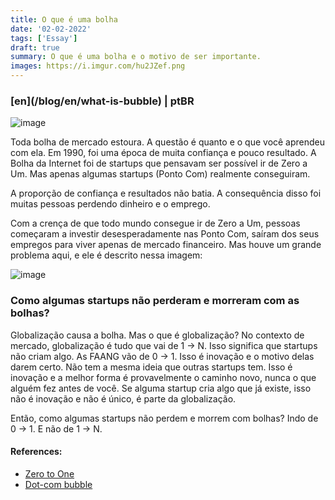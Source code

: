 ```yaml
---
title: O que é uma bolha
date: '02-02-2022'
tags: ['Essay']
draft: true
summary: O que é uma bolha e o motivo de ser importante.
images: https://i.imgur.com/hu2JZef.png
---
```


<h3>[en](/blog/en/what-is-bubble) | ptBR</h3>

![image](https://i.imgur.com/hu2JZef.png)

Toda bolha de mercado estoura. A questão é quanto e o que você aprendeu com ela. Em 1990, foi uma época de muita confiança e pouco resultado. A Bolha da Internet foi de startups que pensavam ser possível ir de Zero a Um. Mas apenas algumas startups (Ponto Com) realmente conseguiram.

A proporção de confiança e resultados não batia. A consequência disso foi muitas pessoas perdendo dinheiro e o emprego.

Com a crença de que todo mundo consegue ir de Zero a Um, pessoas começaram a investir desesperadamente nas Ponto Com, saíram dos seus empregos para viver apenas de mercado financeiro. Mas houve um grande problema aqui, e ele é descrito nessa imagem:

![image](https://i.imgur.com/SdFPAfn.png)

### Como algumas startups não perderam e morreram com as bolhas?

Globalização causa a bolha. Mas o que é globalização?
No contexto de mercado, globalização é tudo que vai de 1 -> N. Isso significa que startups não criam algo. As FAANG vão de 0 -> 1. Isso é inovação e o motivo delas darem certo. Não tem a mesma ideia que outras startups tem. Isso é inovação e a melhor forma é provavelmente o caminho novo, nunca o que alguém fez antes de você. Se alguma startup cria algo que já existe, isso não é inovação e não é único, é parte da globalização.

Então, como algumas startups não perdem e morrem com bolhas? Indo de 0 -> 1. E não de 1 -> N.

#### References:

- [Zero to One](https://www.amazon.com/Zero-One-Notes-Startups-Future/dp/0804139296)
- [Dot-com bubble](https://en.wikipedia.org/wiki/Dot-com_bubble)
